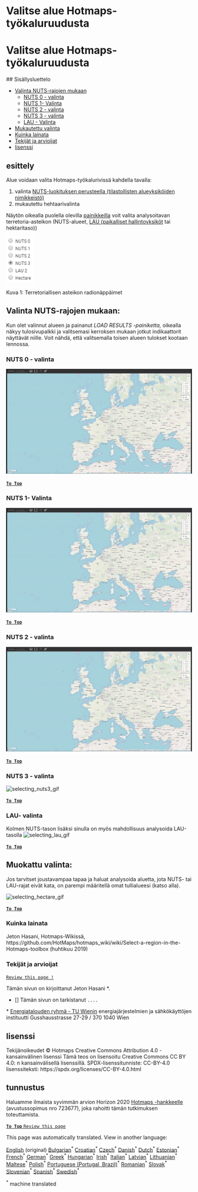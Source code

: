 <h1> <a class="anchor" id="select-a-region-in-the-hotmaps-toolbox" href="#select-a-region-in-the-hotmaps-toolbox"><i class="fa fa-link"></i></a> Valitse alue Hotmaps-työkaluruudusta </h1><h1> <a class="anchor" id="select-a-region-in-the-hotmaps-toolbox" href="#select-a-region-in-the-hotmaps-toolbox"><i class="fa fa-link"></i></a> Valitse alue Hotmaps-työkaluruudusta </h1><p> ## Sisällysluettelo </p><ul><li> <a href="#selection-by-nuts-boundaries">Valinta NUTS-rajojen mukaan</a> <ul><li> <a href="#nuts-0--selection">NUTS 0 - valinta</a> </li><li> <a href="#nuts-1--selection">NUTS 1- Valinta</a> </li><li> <a href="#nuts-2--selection">NUTS 2 - valinta</a> </li><li> <a href="#nuts-3--selection">NUTS 3 - valinta</a> </li><li> <a href="#lau--selection">LAU - Valinta</a> </li></ul></li><li> <a href="#custom-selection">Mukautettu valinta</a> </li><li> <a href="#how-to-cite">Kuinka lainata</a> </li><li> <a href="#authors-and-reviewers">Tekijät ja arvioijat</a> </li><li> <a href="#license">lisenssi</a> </li></ul><h2> <a class="anchor" id="introduction" href="#introduction"><i class="fa fa-link"></i></a> esittely </h2><p> Alue voidaan valita Hotmaps-työkalurivissä kahdella tavalla: </p><ol><li> valinta <a href="https://ec.europa.eu/eurostat/web/nuts/background">NUTS-luokituksen perusteella (tilastollisten alueyksiköiden nimikkeistö)</a> </li><li> mukautettu hehtaarivalinta </li></ol><p> Näytön oikealla puolella olevilla <a href="#fig1">painikkeilla</a> voit valita analysoitavan terretoria-asteikon (NUTS-alueet, <a href="https://ec.europa.eu/eurostat/web/nuts/local-administrative-units">LAU (paikalliset hallintoyksiköt</a> tai hektaritaso)) </p><p> <a name="Fig1"><img alt="radio_buttons_png" src="https://github.com/HotMaps/hotmaps_wiki/blob/master/Images/general_tool_functionalities_and_structure/radio_buttons.png"/></a> </p><p> Kuva 1: Terretoriallisen asteikon radionäppäimet </p><h2> <a class="anchor" id="selection-by-nuts-boundaries-" href="#selection-by-nuts-boundaries-"><i class="fa fa-link"></i></a> Valinta NUTS-rajojen mukaan: </h2><p> Kun olet valinnut alueen ja painanut <em>LOAD RESULTS -painiketta,</em> oikealla näkyy tulosivupalkki ja valitsemasi kerroksen mukaan jotkut indikaattorit näyttävät niille. Voit nähdä, että valitsemalla toisen alueen tulokset kootaan lennossa. </p><h3> <a class="anchor" id="nuts-0--selection" href="#nuts-0--selection"><i class="fa fa-link"></i></a> NUTS 0 - valinta </h3><p><img alt="selecting_nuts0_gif" src="https://github.com/HotMaps/hotmaps_wiki/blob/master/Images/general_tool_functionalities_and_structure/selecting_nuts0.gif"/></p><p><ins> <code><strong><a href="#table-of-contents">To Top</a></strong></code> </ins> </p><h3> <a class="anchor" id="nuts-1--selection" href="#nuts-1--selection"><i class="fa fa-link"></i></a> NUTS 1- Valinta </h3><p><img alt="selecting_nuts1_gif" src="https://github.com/HotMaps/hotmaps_wiki/blob/master/Images/general_tool_functionalities_and_structure/selecting_nuts1.gif"/></p><p><ins> <code><strong><a href="#table-of-contents">To Top</a></strong></code> </ins> </p><h3> <a class="anchor" id="nuts-2--selection" href="#nuts-2--selection"><i class="fa fa-link"></i></a> NUTS 2 - valinta </h3><p><img alt="selecting_nuts2_gif" src="https://github.com/HotMaps/hotmaps_wiki/blob/master/Images/general_tool_functionalities_and_structure/selecting_nuts2.gif"/></p><p><ins> <code><strong><a href="#table-of-contents">To Top</a></strong></code> </ins> </p><h3> <a class="anchor" id="nuts-3--selection" href="#nuts-3--selection"><i class="fa fa-link"></i></a> NUTS 3 - valinta </h3><p><img alt="selecting_nuts3_gif" src="https://github.com/HotMaps/hotmaps_wiki/blob/master/Images/general_tool_functionalities_and_structure/selecting_nuts3.gif"/></p><p><ins> <code><strong><a href="#table-of-contents">To Top</a></strong></code> </ins> </p><h3> <a class="anchor" id="lau--selection" href="#lau--selection"><i class="fa fa-link"></i></a> LAU- valinta </h3><p> Kolmen NUTS-tason lisäksi sinulla on myös mahdollisuus analysoida LAU-tasolla <img alt="selecting_lau_gif" src="https://github.com/HotMaps/hotmaps_wiki/blob/master/Images/general_tool_functionalities_and_structure/selecting_lau.gif"/></p><p><ins> <code><strong><a href="#table-of-contents">To Top</a></strong></code> </ins> </p><h2> <a class="anchor" id="custom-selection-" href="#custom-selection-"><i class="fa fa-link"></i></a> Muokattu valinta: </h2><p> Jos tarvitset joustavampaa tapaa ja haluat analysoida aluetta, jota NUTS- tai LAU-rajat eivät kata, on parempi määritellä omat tullialueesi (katso alla). </p><p><img alt="selecting_hectare_gif" src="https://github.com/HotMaps/hotmaps_wiki/blob/master/Images/general_tool_functionalities_and_structure/selecting_hectare.gif"/></p><p><ins> <code><strong><a href="#table-of-contents">To Top</a></strong></code> </ins> </p><h3> <a class="anchor" id="how-to-cite" href="#how-to-cite"><i class="fa fa-link"></i></a> Kuinka lainata </h3><p> Jeton Hasani, Hotmaps-Wikissä, https://github.com/HotMaps/hotmaps_wiki/wiki/Select-a-region-in-the-Hotmaps-toolbox (huhtikuu 2019) </p><h3> <a class="anchor" id="authors-and-reviewers" href="#authors-and-reviewers"><i class="fa fa-link"></i></a> Tekijät ja arvioijat </h3><p> <code><a href="https://github.com/HotMaps/hotmaps_wiki/wiki/How-to-select-a-region-in-the-Hotmaps-toolbox/_edit">Review this page !</a></code> </p> <p> Tämän sivun on kirjoittanut Jeton Hasani *. </p><ul><li> [] Tämän sivun on tarkistanut <code>....</code> </li></ul><p> * <a href="https://eeg.tuwien.ac.at/">Energiatalouden ryhmä - TU Wienin</a> energiajärjestelmien ja sähkökäyttöjen instituutti Gusshausstrasse 27-29 / 370 1040 Wien </p><h2> <a class="anchor" id="license" href="#license"><i class="fa fa-link"></i></a> lisenssi </h2><p> Tekijänoikeudet © Hotmaps Creative Commons Attribution 4.0 - kansainvälinen lisenssi Tämä teos on lisensoitu Creative Commons CC BY 4.0: n kansainvälisellä lisenssillä. SPDX-lisenssitunniste: CC-BY-4.0 lisenssiteksti: https://spdx.org/licenses/CC-BY-4.0.html </p><h2> <a class="anchor" id="acknowledgement" href="#acknowledgement"><i class="fa fa-link"></i></a> tunnustus </h2><p> Haluamme ilmaista syvimmän arvion Horizon 2020 <a href="https://www.hotmaps-project.eu">Hotmaps -hankkeelle</a> (avustussopimus nro 723677), joka rahoitti tämän tutkimuksen toteuttamista. </p><p><ins> <code><strong><a href="#table-of-contents">To Top</a></strong></code> </ins> <code><a href="https://github.com/HotMaps/hotmaps_wiki/wiki/How-to-select-a-region-in-the-Hotmaps-toolbox/_edit">Review this page</a></code> </p>
<!--- THIS IS A SUPER UNIQUE IDENTIFIER -->

This page was automatically translated. View in another language:

[English](../en/Select-a-region-in-the-Hotmaps-toolbox) (original) [Bulgarian](../bg/Select-a-region-in-the-Hotmaps-toolbox)<sup>\*</sup> [Croatian](../hr/Select-a-region-in-the-Hotmaps-toolbox)<sup>\*</sup> [Czech](../cs/Select-a-region-in-the-Hotmaps-toolbox)<sup>\*</sup> [Danish](../da/Select-a-region-in-the-Hotmaps-toolbox)<sup>\*</sup> [Dutch](../nl/Select-a-region-in-the-Hotmaps-toolbox)<sup>\*</sup> [Estonian](../et/Select-a-region-in-the-Hotmaps-toolbox)<sup>\*</sup>  [French](../fr/Select-a-region-in-the-Hotmaps-toolbox)<sup>\*</sup> [German](../de/Select-a-region-in-the-Hotmaps-toolbox)<sup>\*</sup> [Greek](../el/Select-a-region-in-the-Hotmaps-toolbox)<sup>\*</sup> [Hungarian](../hu/Select-a-region-in-the-Hotmaps-toolbox)<sup>\*</sup> [Irish](../ga/Select-a-region-in-the-Hotmaps-toolbox)<sup>\*</sup> [Italian](../it/Select-a-region-in-the-Hotmaps-toolbox)<sup>\*</sup> [Latvian](../lv/Select-a-region-in-the-Hotmaps-toolbox)<sup>\*</sup> [Lithuanian](../lt/Select-a-region-in-the-Hotmaps-toolbox)<sup>\*</sup> [Maltese](../mt/Select-a-region-in-the-Hotmaps-toolbox)<sup>\*</sup> [Polish](../pl/Select-a-region-in-the-Hotmaps-toolbox)<sup>\*</sup> [Portuguese (Portugal, Brazil)](../pt/Select-a-region-in-the-Hotmaps-toolbox)<sup>\*</sup> [Romanian](../ro/Select-a-region-in-the-Hotmaps-toolbox)<sup>\*</sup> [Slovak](../sk/Select-a-region-in-the-Hotmaps-toolbox)<sup>\*</sup> [Slovenian](../sl/Select-a-region-in-the-Hotmaps-toolbox)<sup>\*</sup> [Spanish](../es/Select-a-region-in-the-Hotmaps-toolbox)<sup>\*</sup> [Swedish](../sv/Select-a-region-in-the-Hotmaps-toolbox)<sup>\*</sup> 

<sup>\*</sup> machine translated
